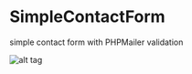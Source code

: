 # SimpleContactForm
simple contact form with PHPMailer validation

![alt tag](http://imgur.com/JSrlKnR)

